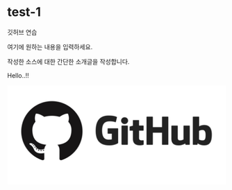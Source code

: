 # test-1
깃허브 연습

여기에 원하는 내용을 입력하세요.

작성한 소스에 대한 간단한 소개글을 작성합니다.

Hello..!!

![깃허브](./images/github.png)
